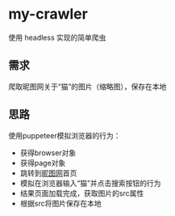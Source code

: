 # my-crawler
使用 headless 实现的简单爬虫
## 需求
爬取昵图网关于“猫”的图片（缩略图），保存在本地
## 思路
使用puppeteer模拟浏览器的行为：
* 获得browser对象
* 获得page对象
* 跳转到[昵图网](http://soso.nipic.com)首页
* 模拟在浏览器输入“猫”并点击搜索按钮的行为
* 结果页面加载完成，获取图片的src属性
* 根据src将图片保存在本地
